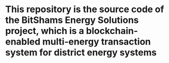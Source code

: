 # This repository is the source code of the BitShams Energy Solutions project, which is a blockchain-enabled multi-energy transaction system for district energy systems
